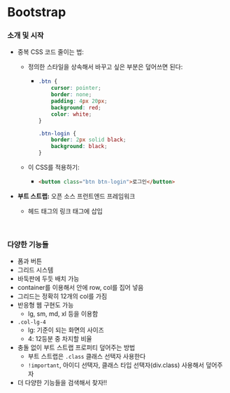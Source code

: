 # Bootstrap

### 소개 및 시작

* 중복 CSS 코드 줄이는 법:

  * 정의한 스타일을 상속해서 바꾸고 싶은 부분은 덮어쓰면 된다:

    * ```css
      .btn {
          cursor: pointer;
          border: none;
          padding: 4px 20px;
          background: red;
          color: white;
      }
      
      .btn-login {
          border: 2px solid black;
          background: black;
      }
      ```

  * 이 CSS를 적용하기:

    * ```html
      <button class="btn btn-login">로그인</button>
      ```

* **부트 스트랩:** 오픈 소스 프런트엔드 프레임워크

  * 헤드 태그의 링크 태그에 삽입

<br>

### 다양한 기능들

* 폼과 버튼
*  그리드 시스템 
  * 바둑판에 두듯 배치 가능
  * container를 이용해서 안에 row, col를 집어 넣음
  * 그리드는 정확히 12개의 col를 가짐
  * 반응형 웹 구현도 가능
    * lg, sm, md, xl 등을 이용함
  * ```.col-lg-4```
    * lg: 기준이 되는 화면의 사이즈
    * 4: 12등분 중 차지할 비율
* 충돌 없이 부트 스트랩 프로퍼티 덮어주는 방법
  * 부트 스트랩은 ```.class``` 클래스 선택자 사용한다
  * ```!important```, 아이디 선택자, 클래스 타입 선택자(div.class) 사용해서 덮어주자
* 더 다양한 기능들을 검색해서 찾자!!









